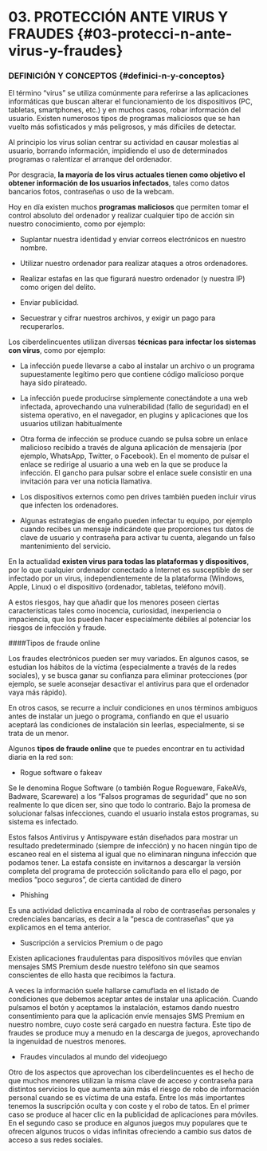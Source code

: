 # 03\. PROTECCIÓN ANTE VIRUS Y FRAUDES {#03-protecci-n-ante-virus-y-fraudes}

### DEFINICIÓN Y CONCEPTOS {#definici-n-y-conceptos}

El término “virus” se utiliza comúnmente para referirse a las aplicaciones informáticas que buscan alterar el funcionamiento de los dispositivos (PC, tabletas, smartphones, etc.) y en muchos casos, robar información del usuario. Existen numerosos tipos de programas maliciosos que se han vuelto más sofisticados y más peligrosos, y más difíciles de detectar.

Al principio los virus solían centrar su actividad en causar molestias al usuario, borrando información, impidiendo el uso de determinados programas o ralentizar el arranque del ordenador.

Por desgracia, **la mayoría de los virus actuales tienen como objetivo el obtener información de los usuarios infectados**, tales como datos bancarios fotos, contraseñas o uso de la webcam.

Hoy en día existen muchos **programas maliciosos** que permiten tomar el control absoluto del ordenador y realizar cualquier tipo de acción sin nuestro conocimiento, como por ejemplo:

*   Suplantar nuestra identidad y enviar correos electrónicos en nuestro nombre.

*   Utilizar nuestro ordenador para realizar ataques a otros ordenadores.

*   Realizar estafas en las que figurará nuestro ordenador (y nuestra IP) como origen del delito.

*   Enviar publicidad.

*   Secuestrar y cifrar nuestros archivos, y exigir un pago para recuperarlos.

Los ciberdelincuentes utilizan diversas **técnicas para infectar los sistemas con virus**, como por ejemplo:

*   La infección puede llevarse a cabo al instalar un archivo o un programa supuestamente legítimo pero que contiene código malicioso porque haya sido pirateado.

*   La infección puede producirse simplemente conectándote a una web infectada, aprovechando una vulnerabilidad (fallo de seguridad) en el sistema operativo, en el navegador, en plugins y aplicaciones que los usuarios utilizan habitualmente

*   Otra forma de infección se produce cuando se pulsa sobre un enlace malicioso recibido a través de alguna aplicación de mensajería (por ejemplo, WhatsApp, Twitter, o Facebook). En el momento de pulsar el enlace se redirige al usuario a una web en la que se produce la infección. El gancho para pulsar sobre el enlace suele consistir en una invitación para ver una noticia llamativa.

*   Los dispositivos externos como pen drives también pueden incluir virus que infecten los ordenadores.

*   Algunas estrategias de engaño pueden infectar tu equipo, por ejemplo cuando recibes un mensaje indicándote que proporciones tus datos de clave de usuario y contraseña para activar tu cuenta, alegando un falso mantenimiento del servicio.

En la actualidad **existen virus para todas las plataformas y dispositivos**, por lo que cualquier ordenador conectado a Internet es susceptible de ser infectado por un virus, independientemente de la plataforma (Windows, Apple, Linux) o el dispositivo (ordenador, tabletas, teléfono móvil).

A estos riesgos, hay que añadir que los menores poseen ciertas características tales como inocencia, curiosidad, inexperiencia o impaciencia, que los pueden hacer especialmente débiles al potenciar los riesgos de infección y fraude.

####Tipos de fraude online

Los fraudes electrónicos pueden ser muy variados. En algunos casos, se estudian los hábitos de la víctima (especialmente a través de la redes sociales), y se busca ganar su confianza para eliminar protecciones (por ejemplo, se suele aconsejar desactivar el antivirus para que el ordenador vaya más rápido).

En otros casos, se recurre a incluir condiciones en unos términos ambiguos antes de instalar un juego o programa, confiando en que el usuario aceptará las condiciones de instalación sin leerlas, especialmente, si se trata de un menor.

Algunos **tipos de fraude online** que te puedes encontrar en tu actividad diaria en la red son:

*   Rogue software o fakeav

Se le denomina Rogue Software (o también Rogue Rogueware, FakeAVs, Badware, Scareware) a los “Falsos programas de seguridad” que no son realmente lo que dicen ser, sino que todo lo contrario. Bajo la promesa de solucionar falsas infecciones, cuando el usuario instala estos programas, su sistema es infectado.

Estos falsos Antivirus y Antispyware están diseñados para mostrar un resultado predeterminado (siempre de infección) y no hacen ningún tipo de escaneo real en el sistema al igual que no eliminaran ninguna infección que podamos tener. La estafa consiste en invitarnos a descargar la versión completa del programa de protección solicitando para ello el pago, por medios “poco seguros”, de cierta cantidad de dinero

*   Phishing

Es una actividad delictiva encaminada al robo de contraseñas personales y credenciales bancarias, es decir a la “pesca de contraseñas” que ya explicamos en el tema anterior.

*   Suscripción a servicios Premium o de pago

Existen aplicaciones fraudulentas para dispositivos móviles que envían mensajes SMS Premium desde nuestro teléfono sin que seamos conscientes de ello hasta que recibimos la factura.

A veces la información suele hallarse camuflada en el listado de condiciones que debemos aceptar antes de instalar una aplicación. Cuando pulsamos el botón y aceptamos la instalación, estamos dando nuestro consentimiento para que la aplicación envíe mensajes SMS Premium en nuestro nombre, cuyo coste será cargado en nuestra factura. Este tipo de fraudes se produce muy a menudo en la descarga de juegos, aprovechando la ingenuidad de nuestros menores.

*   Fraudes vinculados al mundo del videojuego

Otro de los aspectos que aprovechan los ciberdelincuentes es el hecho de que muchos menores utilizan la misma clave de acceso y contraseña para distintos servicios lo que aumenta aún más el riesgo de robo de información personal cuando se es víctima de una estafa. Entre los más importantes tenemos la suscripción oculta y con coste y el robo de tatos. En el primer caso se produce al hacer clic en la publicidad de aplicaciones para móviles. En el segundo caso se produce en algunos juegos muy populares que te ofrecen algunos trucos o vidas infinitas ofreciendo a cambio sus datos de acceso a sus redes sociales.